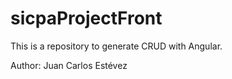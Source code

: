 # sicpaProjectFront
This is a repository to generate CRUD with Angular. 

Author: Juan Carlos Estévez
